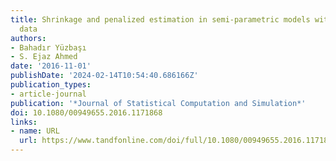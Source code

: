 ```yaml
---
title: Shrinkage and penalized estimation in semi-parametric models with multicollinear
  data
authors:
- Bahadır Yüzbaşı
- S. Ejaz Ahmed
date: '2016-11-01'
publishDate: '2024-02-14T10:54:40.686166Z'
publication_types:
- article-journal
publication: '*Journal of Statistical Computation and Simulation*'
doi: 10.1080/00949655.2016.1171868
links:
- name: URL
  url: https://www.tandfonline.com/doi/full/10.1080/00949655.2016.1171868
---
```

